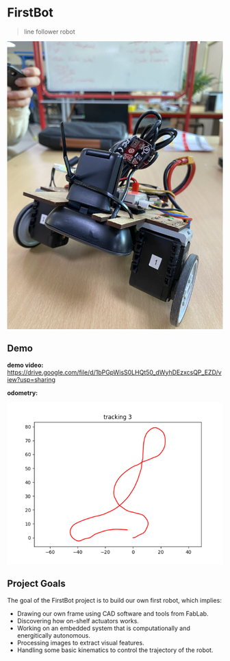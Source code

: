 # FirstBot
> line follower robot

![](./robot.jpg)

## Demo

**demo video:**
https://drive.google.com/file/d/1bPGpWisS0LHQt50_dWyhDEzxcsQP_EZD/view?usp=sharing

**odometry:**

![](./script/tracking3.png)


## Project Goals

The goal of the FirstBot project is to build our own first robot, which implies:

- Drawing our own frame using CAD software and tools from FabLab.
- Discovering how on-shelf actuators works.
- Working on an embedded system that is computationally and energitically autonomous.
- Processing images to extract visual features.
- Handling some basic kinematics to control the trajectory of the robot.
